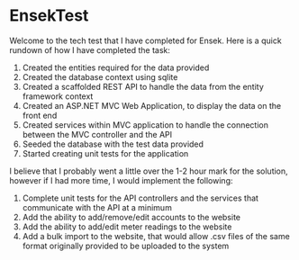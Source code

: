 # EnsekTest

Welcome to the tech test that I have completed for Ensek. Here is a quick rundown of how I have completed the task:
1. Created the entities required for the data provided
1. Created the database context using sqlite
1. Created a scaffolded REST API to handle the data from the entity framework context
1. Created an ASP.NET MVC Web Application, to display the data on the front end
1. Created services within MVC application to handle the connection between the MVC controller and the API
1. Seeded the database with the test data provided
1. Started creating unit tests for the application

I believe that I probably went a little over the 1-2 hour mark for the solution, however if I had more time, I would implement the following:
1. Complete unit tests for the API controllers and the services that communicate with the API at a minimum
1. Add the ability to add/remove/edit accounts to the website
1. Add the ability to add/edit meter readings to the website
1. Add a bulk import to the website, that would allow .csv files of the same format originally provided to be uploaded to the system
